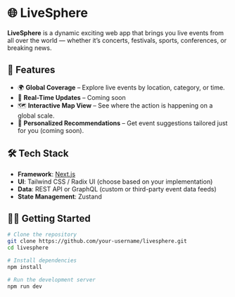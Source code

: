 # 🌐 LiveSphere

**LiveSphere** is a dynamic exciting web app that brings you live events from all over the world — whether it’s concerts, festivals, sports, conferences, or breaking news.

## 🚀 Features

- 🌍 **Global Coverage** – Explore live events by location, category, or time.
- 🔴 **Real-Time Updates** – Coming soon
- 🗺️ **Interactive Map View** – See where the action is happening on a global scale.
- 🧭 **Personalized Recommendations** – Get event suggestions tailored just for you (coming soon).


## 🛠️ Tech Stack

- **Framework**: [Next.js](https://nextjs.org/)
- **UI**: Tailwind CSS / Radix UI (choose based on your implementation)
- **Data**: REST API or GraphQL (custom or third-party event data feeds)
- **State Management**:  Zustand


## 🧑‍💻 Getting Started

```bash
# Clone the repository
git clone https://github.com/your-username/livesphere.git
cd livesphere

# Install dependencies
npm install

# Run the development server
npm run dev